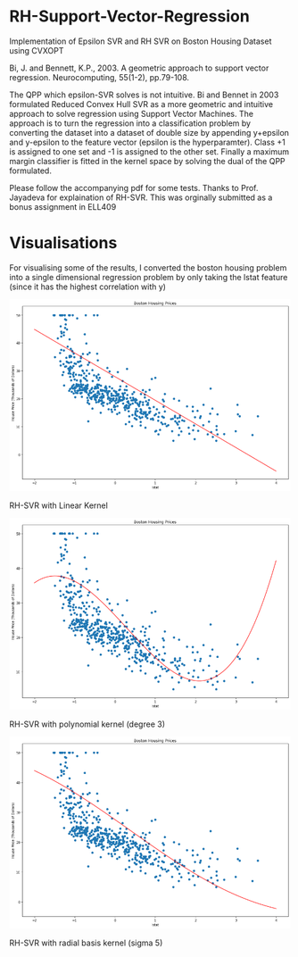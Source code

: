 # RH-Support-Vector-Regression
Implementation of Epsilon SVR and RH SVR on Boston Housing Dataset using CVXOPT

Bi, J. and Bennett, K.P., 2003. A geometric approach to support vector regression. Neurocomputing, 55(1-2), pp.79-108.

The QPP which epsilon-SVR solves is not intuitive. Bi and Bennet in 2003 formulated Reduced Convex Hull SVR as a more geometric and intuitive approach to solve regression using Support Vector Machines. The approach is to turn the regression into a classification problem by converting the dataset into a dataset of double size by appending y+epsilon and y-epsilon to the feature vector (epsilon is the hyperparamter). Class +1 is assigned to one set and -1 is assigned to the other set. Finally a maximum margin classifier is fitted in the kernel space by solving the dual of the QPP formulated. 

Please follow the accompanying pdf for some tests. Thanks to Prof. Jayadeva for explaination of RH-SVR. This was orginally submitted as a bonus assignment in ELL409

# Visualisations
For visualising some of the results, I converted the boston housing problem into a single dimensional regression problem by only taking the lstat feature (since it has the highest correlation with y)

![lstat linear](https://github.com/kartikeya-badola/RH-Support-Vector-Regression/blob/master/lstat%20linear.png)

RH-SVR with Linear Kernel

![lstat Poly](https://github.com/kartikeya-badola/RH-Support-Vector-Regression/blob/master/lstat%20poly3.png)

RH-SVR with polynomial kernel (degree 3)

![lstat rbf](https://github.com/kartikeya-badola/RH-Support-Vector-Regression/blob/master/lstat%20rbf.png)

RH-SVR with radial basis kernel (sigma 5)
